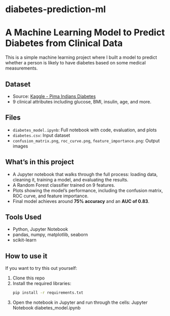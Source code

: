 # diabetes-prediction-ml
# A Machine Learning Model to Predict Diabetes from Clinical Data
This is a simple machine learning project where I built a model to predict whether a person is likely to have diabetes based on some medical measurements.

## Dataset
- Source: [Kaggle - Pima Indians Diabetes](https://www.kaggle.com/datasets/uciml/pima-indians-diabetes-database)
- 9 clinical attributes including glucose, BMI, insulin, age, and more.

## Files
- `diabetes_model.ipynb`: Full notebook with code, evaluation, and plots
- `diabetes.csv`: Input dataset
- `confusion_matrix.png`, `roc_curve.png`, `feature_importance.png`: Output images

## What’s in this project
- A Jupyter notebook that walks through the full process: loading data, cleaning it, training a model, and evaluating the results.
- A Random Forest classifier trained on 9 features.
- Plots showing the model’s performance, including the confusion matrix, ROC curve, and feature importance.
- Final model achieves around **75% accuracy** and an **AUC of 0.83**.

## Tools Used
- Python, Jupyter Notebook
- pandas, numpy, matplotlib, seaborn
- scikit-learn

## How to use it
If you want to try this out yourself:
1. Clone this repo
2. Install the required libraries:
   ```bash
   pip install -r requirements.txt
3. Open the notebook in Jupyter and run through the cells:
   Jupyter Notebook diabetes_model.ipynb
